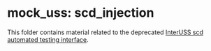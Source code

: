 # mock_uss: scd_injection

This folder contains material related to the deprecated [InterUSS scd automated testing interface](https://github.com/interuss/automated_testing_interfaces/tree/main/scd).
